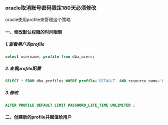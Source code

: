 ### oracle取消账号密码限定180天必须修改

oracle使用profile来管理这个策略

#### 一、修改默认权限的时间限制

##### 1.查看用户的profile
```sql
select username, profile from dba_users;
```

##### 2.查看profile配置
```sql
SELECT * FROM dba_profiles WHERE profile='DEFAULT' AND resource_name='PASSWORD_LIFE_TIME'
```

##### 3.修改
```sql
ALTER PROFILE DEFAULT LIMIT PASSWORD_LIFE_TIME UNLIMITED ;
```


#### 二、创建新的profile并赋值给用户

